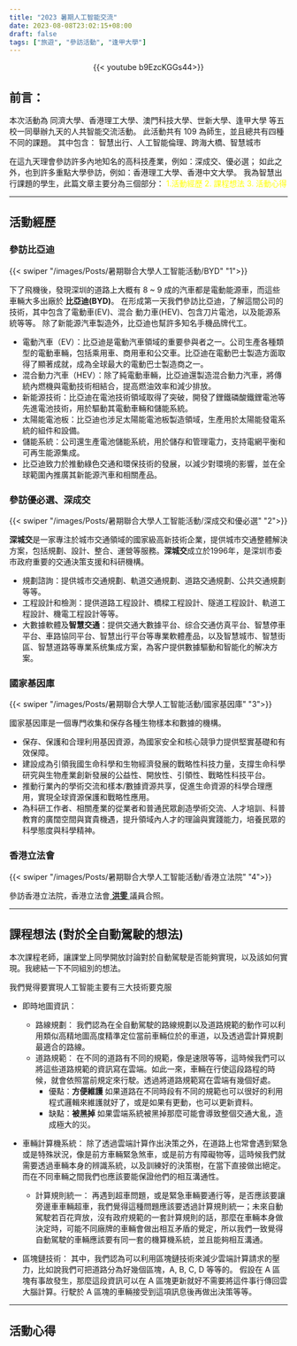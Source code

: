 ```yaml
---
title: "2023 暑期人工智能交流"
date: 2023-08-08T23:02:15+08:00
draft: false
tags: ["旅遊", "參訪活動", "逢甲大學"]
---
```


<center> 

{{< youtube b9EzcKGGs44>}}

</center>


## 前言：

本次活動為 同濟大學、香港理工大學、澳門科技大學、世新大學、逢甲大學 等五校一同舉辦九天的人共智能交流活動。
此活動共有 109 為師生，並且總共有四種不同的課題。
其中包含： <span class="light">智慧出行、人工智能倫理、跨海大橋、智慧城市</span>



在這九天理會參訪許多內地知名的高科技產業，例如：深成交、優必選；
如此之外，也到許多重點大學參訪，例如：香港理工大學、香港中文大學。
我為智慧出行課題的學生，此篇文章主要分為三個部分：
<font color="yellow">1.活動經歷 2. 課程想法 3. 活動心得</font>

---

## 活動經歷

### <span class="info">參訪比亞迪</span>

{{< swiper "/images/Posts/暑期聯合大學人工智能活動/BYD" "1">}}

下了飛機後，發現深圳的道路上大概有 8 ~ 9 成的汽車都是電動能源車，而這些車輛大多出廠於 **比亞迪(BYD)**。
在形成第一天我們參訪比亞迪，了解這間公司的技術，其中包含了電動車(EV)、混合  動力車(HEV)、包含刀片電池，以及能源系統等等。
除了新能源汽車製造外，比亞迪也幫許多知名手機品牌代工。

- 電動汽車（EV）：比亞迪是電動汽車領域的重要參與者之一。公司生產各種類型的電動車輛，包括乘用車、商用車和公交車。比亞迪在電動巴士製造方面取得了顯著成就，成為全球最大的電動巴士製造商之一。
- 混合動力汽車（HEV）：除了純電動車輛，比亞迪還製造混合動力汽車，將傳統內燃機與電動技術相結合，提高燃油效率和減少排放。
- 新能源技術：比亞迪在電池技術領域取得了突破，開發了鋰鐵磷酸鐵鋰電池等先進電池技術，用於驅動其電動車輛和儲能系統。
- 太陽能電池板：比亞迪也涉足太陽能電池板製造領域，生產用於太陽能發電系統的組件和設備。
- 儲能系統：公司還生產電池儲能系統，用於儲存和管理電力，支持電網平衡和可再生能源集成。
- 比亞迪致力於推動綠色交通和環保技術的發展，以減少對環境的影響，並在全球範圍內推廣其新能源汽車和相關產品。

### <span class="info">參訪優必選、深成交</span>

{{< swiper "/images/Posts/暑期聯合大學人工智能活動/深成交和優必選" "2">}}

**深城交**是一家專注於城市交通領域的國家級高新技術企業，提供城市交通整體解決方案，包括規劃、設計、整合、運營等服務。**深城交**成立於1996年，是深圳市委市政府重要的交通決策支援和科研機構。

- 規劃諮詢：提供城市交通規劃、軌道交通規劃、道路交通規劃、公共交通規劃等等。
- 工程設計和檢測：提供道路工程設計、橋樑工程設計、隧道工程設計、軌道工程設計、機電工程設計等等。
- 大數據軟體及**智慧交通**：提供交通大數據平台、综合交通仿真平台、智慧停車平台、車路協同平台、智慧出行平台等專業軟體產品，以及智慧城市、智慧街區、智慧道路等專業系统集成方案，為客户提供數據驅動和智能化的解决方案。

### <span class="info">國家基因庫</span>

{{< swiper "/images/Posts/暑期聯合大學人工智能活動/國家基因庫" "3">}}

國家基因庫是一個專門收集和保存各種生物樣本和數據的機構。

- 保存、保護和合理利用基因資源，為國家安全和核心競爭力提供堅實基礎和有效保障。
- 建設成為引領我國生命科學和生物經濟發展的戰略性科技力量，支撐生命科學研究與生物產業創新發展的公益性、開放性、引領性、戰略性科技平台。
- 推動行業內的學術交流和樣本/數據資源共享，促進生命資源的科學合理應用，實現全球資源保護和戰略性應用。
- 為科研工作者、相關產業的從業者和普通民眾創造學術交流、人才培訓、科普教育的廣闊空間與寶貴機遇，提升領域內人才的理論與實踐能力，培養民眾的科學態度與科學精神。


### <span class="info">香港立法會</span>
{{< swiper "/images/Posts/暑期聯合大學人工智能活動/香港立法院" "4">}}

參訪香港立法院，香港立法會<font style="text-decoration: underline;"> **洪雯** </font>議員合照。

---

## 課程想法 (對於全自動駕駛的想法)

本次課程老師，讓課堂上同學開放討論對於自動駕駛是否能夠實現，以及該如何實現。我總結一下不同組別的想法。

我們覺得要實現人工智能主要有三大技術要克服

- 即時地圖資訊：
    - 路線規劃：
        我們認為在全自動駕駛的路線規劃以及道路規範的動作可以利用類似高精地圖高度精準定位當前車輛位於的車道，以及透過雲計算規劃最適合的路線。
    - 道路規範：
        在不同的道路有不同的規範，像是速限等等，這時候我們可以將這些道路規範的資訊寫在雲端。如此一來，車輛在行使這段路程的時候，就會依照當前規定來行駛。透過將道路規範寫在雲端有幾個好處。
        - 優點：**方便維護**
            如果道路在不同時段有不同的規範也可以很好的利用程式邏輯來維護就好了，或是如果有更動，也可以更新資料。
        - 缺點：**被黑掉**
            如果雲端系統被黑掉那麼可能會導致整個交通大亂，造成極大的災。
- 車輛計算機系統：
    除了透過雲端計算作出決策之外，在道路上也常會遇到緊急或是特殊狀況，像是前方車輛緊急煞車，或是前方有障礙物等，這時候我們就需要透過車輛本身的辨識系統，以及訓練好的決策樹，在當下直接做出絕定。而在不同車輛之間我們也應該要能保證他們的相互溝通性。
    - 計算規則統一：
        再遇到超車問題，或是緊急車輛要通行等，是否應該要讓旁邊車車輛超車，我們覺得這種問題應該要透過計算規則統一；未來自動駕駛若百花齊放，沒有政府規範的一套計算規則的話，那麼在車輛本身做決定時，可能不同廠牌的車輛會做出相互矛盾的覺定，所以我們一致覺得自動駕駛的車輛應該要有同一套的機算機系統，並且能夠相互溝通。


- 區塊鏈技術：
    其中，我們認為可以利用區塊鏈技術來減少雲端計算請求的壓力，比如說我們可把道路分為好幾個區塊，A, B, C, D 等等的。
    假設在 A 區塊有事故發生，那麼這段資訊可以在 A 區塊更新就好不需要將這件事行傳回雲大腦計算。行駛於 A 區塊的車輛接受到這項訊息後再做出決策等等。

---

## 活動心得
